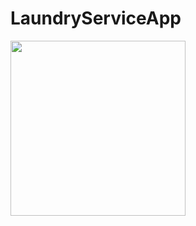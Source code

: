 # LaundryServiceApp

<img src="https://github.com/serpilsafa/LaundryServiceApp/Screenshot 2020-05-24 at 18.13.27.png" width="280">

